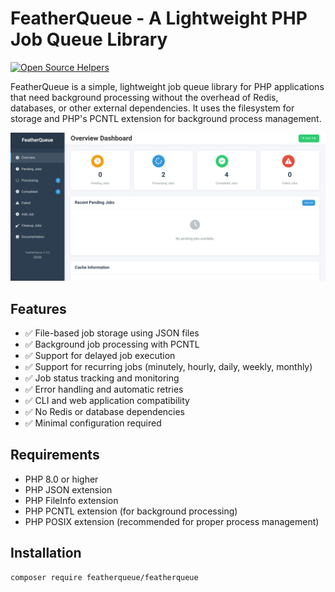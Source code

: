 # FeatherQueue - A Lightweight PHP Job Queue Library

[![Open Source Helpers](https://www.codetriage.com/musietesfaye/feather-queue/badges/users.svg)](https://www.codetriage.com/musietesfaye/feather-queue)

FeatherQueue is a simple, lightweight job queue library for PHP applications that need background processing without the overhead of Redis, databases, or other external dependencies. It uses the filesystem for storage and PHP's PCNTL extension for background process management.

![Dashboard](dashboard.png)

## Features

- ✅ File-based job storage using JSON files
- ✅ Background job processing with PCNTL
- ✅ Support for delayed job execution
- ✅ Support for recurring jobs (minutely, hourly, daily, weekly, monthly)
- ✅ Job status tracking and monitoring
- ✅ Error handling and automatic retries
- ✅ CLI and web application compatibility
- ✅ No Redis or database dependencies
- ✅ Minimal configuration required

## Requirements

- PHP 8.0 or higher
- PHP JSON extension
- PHP FileInfo extension
- PHP PCNTL extension (for background processing)
- PHP POSIX extension (recommended for proper process management)

## Installation

```bash
composer require featherqueue/featherqueue
